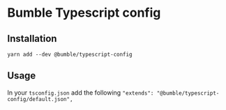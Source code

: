 # Bumble Typescript config

## Installation

`yarn add --dev @bumble/typescript-config`

## Usage

In your `tsconfig.json` add the following `"extends": "@bumble/typescript-config/default.json",`
